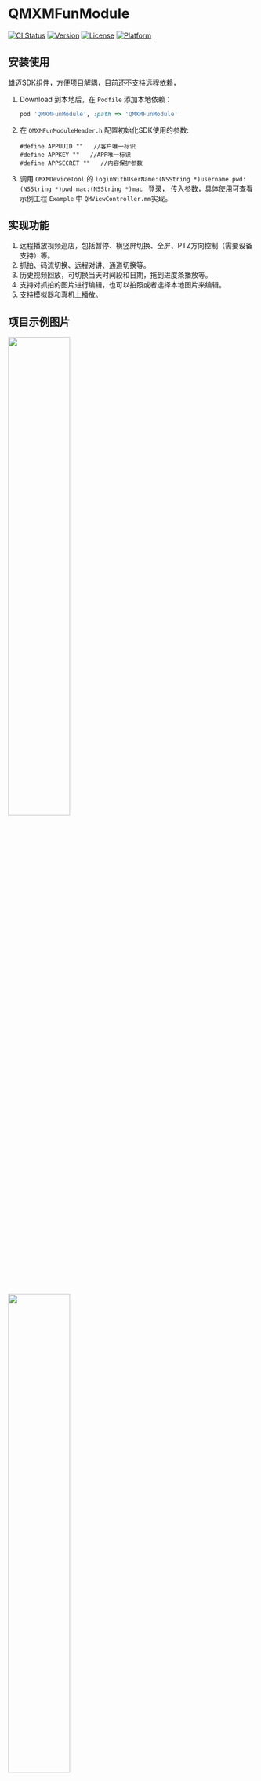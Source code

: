 # QMXMFunModule

[![CI Status](https://img.shields.io/travis/wangfang/QMXMFunModule.svg?style=flat)](https://travis-ci.org/wangfang/QMXMFunModule)
[![Version](https://img.shields.io/cocoapods/v/QMXMFunModule.svg?style=flat)](https://cocoapods.org/pods/QMXMFunModule)
[![License](https://img.shields.io/cocoapods/l/QMXMFunModule.svg?style=flat)](https://cocoapods.org/pods/QMXMFunModule)
[![Platform](https://img.shields.io/cocoapods/p/QMXMFunModule.svg?style=flat)](https://cocoapods.org/pods/QMXMFunModule)

## 安装使用

雄迈SDK组件，方便项目解耦，目前还不支持远程依赖，

1. Download 到本地后，在 `Podfile` 添加本地依赖：
    ```ruby
    pod 'QMXMFunModule', :path => 'QMXMFunModule'
    ```

2. 在 `QMXMFunModuleHeader.h` 配置初始化SDK使用的参数:
    ```Objc
    #define APPUUID ""   //客户唯一标识
    #define APPKEY ""   //APP唯一标识
    #define APPSECRET ""   //内容保护参数
    ```

3. 调用 `QMXMDeviceTool` 的 `loginWithUserName:(NSString *)username pwd:(NSString *)pwd mac:(NSString *)mac ` 登录， 传入参数，具体使用可查看示例工程 `Example` 中 `QMViewController.mm`实现。
    

## 实现功能
1. 远程播放视频巡店，包括暂停、横竖屏切换、全屏、PTZ方向控制（需要设备支持）等。
2. 抓拍、码流切换、远程对讲、通道切换等。
3. 历史视频回放，可切换当天时间段和日期，拖到进度条播放等。
4. 支持对抓拍的图片进行编辑，也可以拍照或者选择本地图片来编辑。
5. 支持模拟器和真机上播放。

## 项目示例图片
<img src=https://ftp.bmp.ovh/imgs/2021/03/417290539a793b2f.jpeg width=50% />
<img src=https://ftp.bmp.ovh/imgs/2021/03/dcbfcf3a0f00012c.jpeg width=50% />
<img src=https://ftp.bmp.ovh/imgs/2021/03/f47db3f1fe75126f.jpeg width=50% />
<img src=https://ftp.bmp.ovh/imgs/2021/03/393ba1fdaaf631d8.jpeg width=50% />
<img src=https://ftp.bmp.ovh/imgs/2021/03/f47db3f1fe75126f.jpeg width=65%/>

## Author

wangfang, wangfang@sengled.com

## License

QMXMFunModule is available under the MIT license. See the LICENSE file for more info.
